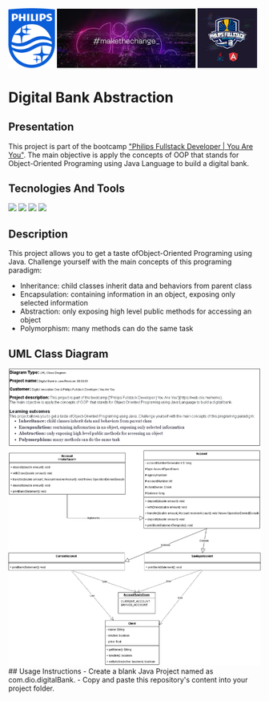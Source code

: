 
<div>
  <img src=".img/philips-footer-logo.jpg" alt="philips-logo" width="18.5%" align-self="center" margin="0px">
  <img src=".img/dio-make-the-change.jpg" alt="dio-logo" width="55%" align-self="center" margin="0px"> 
  <img src=".img/PhilipsDioBootCampLogo.jpg" alt="bootcamp-logo" width="23.5%" align-self="center" margin="0px">     
</div>

# Digital Bank Abstraction
## Presentation
This project is part of the bootcamp ["Philips Fullstack Developer | You Are You"](https://web.dio.me/home). 
The main objective is apply the concepts of OOP  that stands for Object-Oriented Programing using Java Language to build a digital bank.

## Tecnologies And Tools</h2>
<div>
            <img src="https://img.shields.io/static/v1?label=&message=JAVA&color=orange">
            <img src="https://img.shields.io/static/v1?label=&message=GIT&color=blueviolet">
            <img src="https://img.shields.io/static/v1?label=&message=GITHUB&color=blue">
            <img src="https://img.shields.io/static/v1?label=&message=INTELLIJ&color=blue">
</div>

## Description
This project allows you to get a taste ofObject-Oriented Programing using Java. 
Challenge yourself with the main concepts of this programing paradigm:
- Inheritance: child classes inherit data and behaviors from parent class
- Encapsulation: containing information in an object, exposing only selected information
- Abstraction: only exposing high level public methods for accessing an object
- Polymorphism: many methods can do the same task
## UML Class Diagram
<div>
    <img src="./.img/digitalBank.drawio.png">
</div>
## Usage Instructions
- Create a blank Java Project named as com.dio.digitalBank.
- Copy and paste this repository's content into your project folder.

